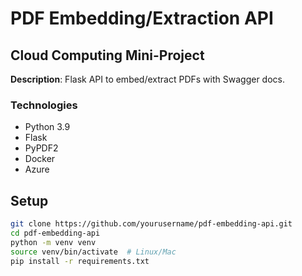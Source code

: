 # PDF Embedding/Extraction API  
## Cloud Computing Mini-Project  
**Description**: Flask API to embed/extract PDFs with Swagger docs.  

### Technologies  
- Python 3.9  
- Flask  
- PyPDF2  
- Docker  
- Azure  

## Setup  
```bash
git clone https://github.com/yourusername/pdf-embedding-api.git
cd pdf-embedding-api
python -m venv venv
source venv/bin/activate  # Linux/Mac
pip install -r requirements.txt